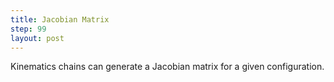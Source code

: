 ```yaml
---
title: Jacobian Matrix
step: 99
layout: post
---
```


Kinematics chains can generate a Jacobian matrix for a given configuration. 

<script src="https://gist.github.com/madhephaestus/7dba641e054040dc6d5dd1a567856a08.js"></script>
